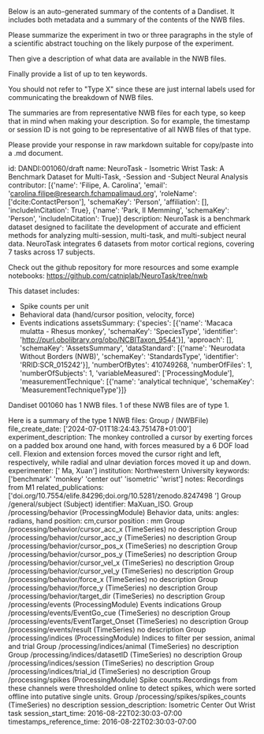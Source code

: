 
Below is an auto-generated summary of the contents of a Dandiset. It includes both metadata and a summary of the contents of the NWB files.

Please summarize the experiment in two or three paragraphs in the style of a scientific abstract touching on the likely purpose of the experiment.

Then give a description of what data are available in the NWB files.

Finally provide a list of up to ten keywords.

You should not refer to "Type X" since these are just internal labels used for communicating the breakdown of NWB files.

The summaries are from representative NWB files for each type, so keep that in mind when making your description. So for example, the timestamp or session ID is not going to be representative of all NWB files of that type.

Please provide your response in raw markdown suitable for copy/paste into a .md document.


id: DANDI:001060/draft
name: NeuroTask - Isometric Wrist Task: A Benchmark Dataset for Multi-Task, -Session and -Subject Neural Analysis
contributor: [{'name': 'Filipe, A. Carolina', 'email': 'carolina.filipe@research.fchampalimaud.org', 'roleName': ['dcite:ContactPerson'], 'schemaKey': 'Person', 'affiliation': [], 'includeInCitation': True}, {'name': 'Park, Il Memming', 'schemaKey': 'Person', 'includeInCitation': True}]
description: NeuroTask is a benchmark dataset designed to facilitate the development of accurate and efficient methods for analyzing multi-session, multi-task, and multi-subject neural data. NeuroTask integrates 6 datasets from motor cortical regions, covering 7 tasks across 17 subjects.

Check out the github repository for more resources and some example notebooks: https://github.com/catniplab/NeuroTask/tree/nwb

This dataset includes:
- Spike counts per unit
- Behavioral data (hand/cursor position, velocity, force)
- Events indications
assetsSummary: {'species': [{'name': 'Macaca mulatta - Rhesus monkey', 'schemaKey': 'SpeciesType', 'identifier': 'http://purl.obolibrary.org/obo/NCBITaxon_9544'}], 'approach': [], 'schemaKey': 'AssetsSummary', 'dataStandard': [{'name': 'Neurodata Without Borders (NWB)', 'schemaKey': 'StandardsType', 'identifier': 'RRID:SCR_015242'}], 'numberOfBytes': 410749268, 'numberOfFiles': 1, 'numberOfSubjects': 1, 'variableMeasured': ['ProcessingModule'], 'measurementTechnique': [{'name': 'analytical technique', 'schemaKey': 'MeasurementTechniqueType'}]}

Dandiset 001060 has 1 NWB files.
1 of these NWB files are of type 1.


Here is a summary of the type 1 NWB files:
  Group / (NWBFile) 
  file_create_date: ['2024-07-01T18:24:43.751478+01:00']
  experiment_description:  The monkey controlled a cursor by exerting forces on a padded box around one hand, with forces measured by a 6 DOF load cell. Flexion and extension forces moved the cursor right and left, respectively, while radial and ulnar deviation forces moved it up and down. 
  experimenter: [' Ma, Xuan']
  institution: Northwestern University
  keywords: ['benchmark' 'monkey' 'center out' 'isometric' 'wrist']
  notes: Recordings from M1
  related_publications: ['doi.org/10.7554/elife.84296;doi.org/10.5281/zenodo.8247498 ']
  Group /general/subject (Subject) 
  identifier: MaXuan_ISO.
  Group /processing/behavior (ProcessingModule) Behavior data, units: angles: radians, hand position: cm,cursor position : mm 
  Group /processing/behavior/cursor_acc_x (TimeSeries) no description
  Group /processing/behavior/cursor_acc_y (TimeSeries) no description
  Group /processing/behavior/cursor_pos_x (TimeSeries) no description
  Group /processing/behavior/cursor_pos_y (TimeSeries) no description
  Group /processing/behavior/cursor_vel_x (TimeSeries) no description
  Group /processing/behavior/cursor_vel_y (TimeSeries) no description
  Group /processing/behavior/force_x (TimeSeries) no description
  Group /processing/behavior/force_y (TimeSeries) no description
  Group /processing/behavior/target_dir (TimeSeries) no description
  Group /processing/events (ProcessingModule) Events indications
  Group /processing/events/EventGo_cue (TimeSeries) no description
  Group /processing/events/EventTarget_Onset (TimeSeries) no description
  Group /processing/events/result (TimeSeries) no description
  Group /processing/indices (ProcessingModule) Indices to filter per session, animal and trial
  Group /processing/indices/animal (TimeSeries) no description
  Group /processing/indices/datasetID (TimeSeries) no description
  Group /processing/indices/session (TimeSeries) no description
  Group /processing/indices/trial_id (TimeSeries) no description
  Group /processing/spikes (ProcessingModule) Spike counts.Recordings from these channels were thresholded online to detect spikes, which were sorted offline into putative single units. 
  Group /processing/spikes/spikes_counts (TimeSeries) no description
  session_description: Isometric Center Out Wrist task
  session_start_time: 2016-08-22T02:30:03-07:00
  timestamps_reference_time: 2016-08-22T02:30:03-07:00
